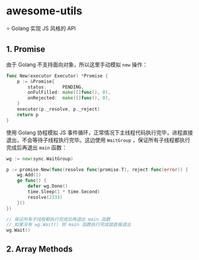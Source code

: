 # awesome-utils

⭐️ Golang 实现 JS 风格的 API

## 1. Promise

由于 Golang 不支持面向对象，所以这里手动模拟 `new` 操作：

```go
func New(executor Executor) *Promise {
    p := &Promise{
        status:      PENDING,
        onFulFilled: make([]func(), 0),
        onRejected:  make([]func(), 0),
    }
    executor(p._resolve, p._reject)
    return p
}
```

使用 Golang 协程模拟 JS 事件循环，正常情况下主线程代码执行完毕，进程直接退出，不会等待子线程执行完毕。这边使用 `WaitGroup` ，保证所有子线程都执行完成后再退出 `main` 函数：

```go
wg := new(sync.WaitGroup)

p := promise.New(func(resolve func(promise.T), reject func(error)) {
    wg.Add(1)
    go func() {
        defer wg.Done()
        time.Sleep(1 * time.Second)
        resolve(2333)
    }()
})

// 保证所有子线程都执行完成后再退出 main 函数
// 如果没有 wg.Wait() 则 main 函数执行完成就直接退出
wg.Wait()
```

## 2. Array Methods

